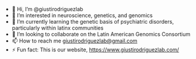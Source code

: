 - 👋 Hi, I’m @giustirodriguezlab
- 👀 I’m interested in neuroscience, genetics, and genomics
- 🌱 I’m currently learning the genetic basis of psychiatric disorders, particularly within latinx communities
- 💞️ I’m looking to collaborate on the Latin American Genomics Consortium
- 📫 How to reach me giustirodriguezlab@gmail.com
- ⚡ Fun fact: This is our website, https://www.giustirodriguezlab.com/

<!---
giustirodriguezlab/giustirodriguezlab is a ✨ special ✨ repository because its `README.md` (this file) appears on your GitHub profile.
You can click the Preview link to take a look at your changes.
--->

